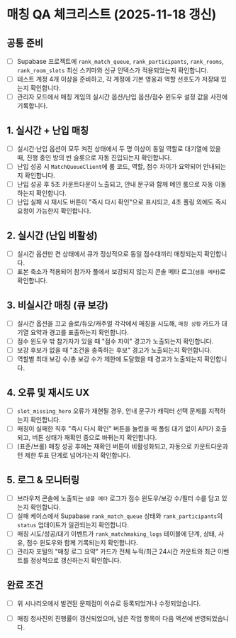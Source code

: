 # 매칭 QA 체크리스트 (2025-11-18 갱신)

## 공통 준비
- [ ] Supabase 프로젝트에 `rank_match_queue`, `rank_participants`, `rank_rooms`, `rank_room_slots` 최신 스키마와 신규 인덱스가 적용되었는지 확인합니다.
- [ ] 테스트 계정 4개 이상을 준비하고, 각 계정에 기본 영웅과 역할 선호도가 저장돼 있는지 확인합니다.
- [ ] 관리자 모드에서 매칭 게임의 실시간 옵션/난입 옵션/점수 윈도우 설정 값을 사전에 기록합니다.

## 1. 실시간 + 난입 매칭
- [ ] 실시간·난입 옵션이 모두 켜진 상태에서 두 명 이상이 동일 역할로 대기열에 있을 때, 진행 중인 방의 빈 슬롯으로 자동 진입되는지 확인합니다.
- [ ] 난입 성공 시 `MatchQueueClient`에 룸 코드, 역할, 점수 차이가 요약되어 안내되는지 확인합니다.
- [ ] 난입 성공 후 5초 카운트다운이 노출되고, 안내 문구와 함께 메인 룸으로 자동 이동하는지 확인합니다.
- [ ] 난입 실패 시 재시도 버튼이 "즉시 다시 확인"으로 표시되고, 4초 폴링 외에도 즉시 요청이 가능한지 확인합니다.

## 2. 실시간 (난입 비활성)
- [ ] 실시간 옵션만 켠 상태에서 큐가 정상적으로 동일 점수대끼리 매칭되는지 확인합니다.
- [ ] 표본 축소가 적용되어 참가자 풀에서 보강되지 않는지 콘솔 메타 로그(`샘플 메타`)로 확인합니다.

## 3. 비실시간 매칭 (큐 보강)
- [ ] 실시간 옵션을 끄고 솔로/듀오/캐주얼 각각에서 매칭을 시도해, `매칭 상황` 카드가 대기열 요약과 경고를 표출하는지 확인합니다.
- [ ] 점수 윈도우 밖 참가자가 있을 때 "점수 차이" 경고가 노출되는지 확인합니다.
- [ ] 보강 후보가 없을 때 "조건을 충족하는 후보" 경고가 노출되는지 확인합니다.
- [ ] 역할별 최대 보강 수/총 보강 수가 제한에 도달했을 때 경고가 노출되는지 확인합니다.

## 4. 오류 및 재시도 UX
- [ ] `slot_missing_hero` 오류가 재현될 경우, 안내 문구가 캐릭터 선택 문제를 지적하는지 확인합니다.
- [ ] 매칭이 실패한 직후 "즉시 다시 확인" 버튼을 눌렀을 때 폴링 대기 없이 API가 호출되고, 버튼 상태가 재확인 중으로 바뀌는지 확인합니다.
- [ ] (표준/브롤) 매칭 성공 후에는 재확인 버튼이 비활성화되고, 자동으로 카운트다운과 턴 제한 투표 단계로 넘어가는지 확인합니다.

## 5. 로그 & 모니터링
- [ ] 브라우저 콘솔에 노출되는 `샘플 메타` 로그가 점수 윈도우/보강 수/필터 수를 담고 있는지 확인합니다.
- [ ] 실패 케이스에서 Supabase `rank_match_queue` 상태와 `rank_participants`의 `status` 업데이트가 일관되는지 확인합니다.
- [ ] 매칭 시도/성공/대기 이벤트가 `rank_matchmaking_logs` 테이블에 단계, 상태, 사유, 점수 윈도우와 함께 기록되는지 확인합니다.
- [ ] 관리자 포털의 "매칭 로그 요약" 카드가 전체 누적/최근 24시간 카운트와 최근 이벤트를 정상적으로 갱신하는지 확인합니다.

## 완료 조건
- [ ] 위 시나리오에서 발견된 문제점이 이슈로 등록되었거나 수정되었습니다.
- [ ] 매칭 청사진의 진행률이 갱신되었으며, 남은 작업 항목이 다음 액션에 반영되었습니다.

